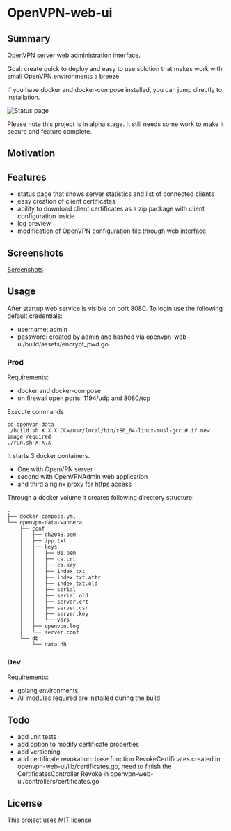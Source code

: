 # OpenVPN-web-ui

## Summary
OpenVPN server web administration interface.

Goal: create quick to deploy and easy to use solution that makes work with small OpenVPN environments a breeze.

If you have docker and docker-compose installed, you can jump directly to [installation](#Prod).

![Status page](docs/images/preview_status.png?raw=true)

Please note this project is in alpha stage. It still needs some work to make it secure and feature complete.

## Motivation



## Features

* status page that shows server statistics and list of connected clients
* easy creation of client certificates
* ability to download client certificates as a zip package with client configuration inside
* log preview
* modification of OpenVPN configuration file through web interface

## Screenshots

[Screenshots](docs/screenshots.md)

## Usage

After startup web service is visible on port 8080. To login use the following default credentials:

* username: admin
* password: created by admin and hashed via openvpn-web-ui/build/assets/encrypt_pwd.go

### Prod

Requirements:
* docker and docker-compose
* on firewall open ports: 1194/udp and 8080/tcp

Execute commands

    cd openvpn-data
    ./build.sh X.X.X CC=/usr/local/bin/x86_64-linux-musl-gcc # if new image required
    ./run.sh X.X.X

It starts 3 docker containers.
- One with OpenVPN server
- second with OpenVPNAdmin web application
- and third a nginx proxy for https access

Through a docker volume it creates following directory structure:

    .
    ├── docker-compose.yml
    └── openvpn-data-wandera
        ├── conf
        │   ├── dh2048.pem
        │   ├── ipp.txt
        │   ├── keys
        │   │   ├── 01.pem
        │   │   ├── ca.crt
        │   │   ├── ca.key
        │   │   ├── index.txt
        │   │   ├── index.txt.attr
        │   │   ├── index.txt.old
        │   │   ├── serial
        │   │   ├── serial.old
        │   │   ├── server.crt
        │   │   ├── server.csr
        │   │   ├── server.key
        │   │   └── vars
        │   ├── openvpn.log
        │   └── server.conf
        └── db
            └── data.db



### Dev

Requirements:
* golang environments
* All modules required are installed during the build

## Todo

* add unit tests
* add option to modify certificate properties
* add versioning
* add certificate revokation: base function RevokeCertificates created in openvpn-web-ui/lib/certificates.go, need to finish the CertificatesController Revoke in openvpn-web-ui/controllers/certificates.go


## License

This project uses [MIT license](LICENSE)
